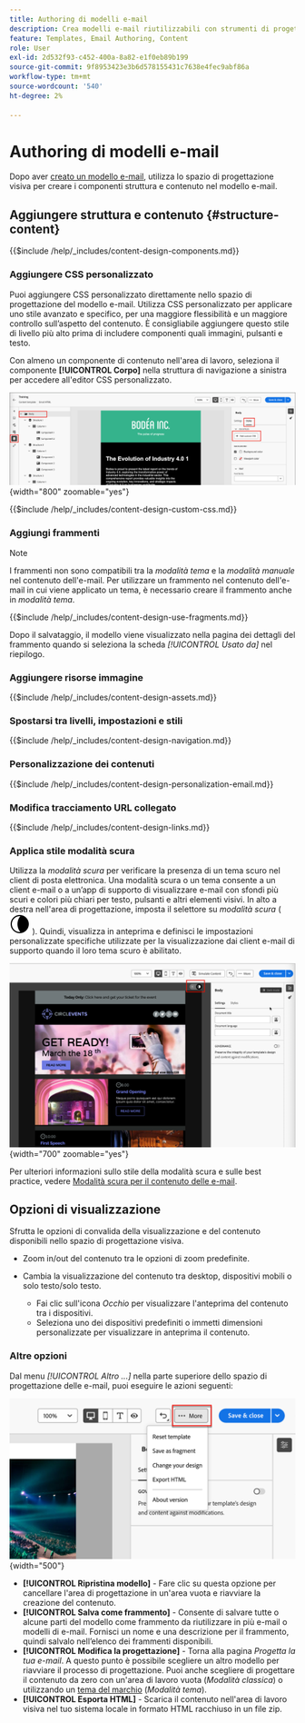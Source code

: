 ```yaml
---
title: Authoring di modelli e-mail
description: Crea modelli e-mail riutilizzabili con strumenti di progettazione visiva, CSS personalizzati, frammenti e personalizzazione per percorsi di account in Journey Optimizer B2B edition.
feature: Templates, Email Authoring, Content
role: User
exl-id: 2d532f93-c452-400a-8a82-e1f0eb89b199
source-git-commit: 9f8953423e3b6d578155431c7638e4fec9abf86a
workflow-type: tm+mt
source-wordcount: '540'
ht-degree: 2%

---
```


# Authoring di modelli e-mail

Dopo aver [creato un modello e-mail](./email-templates.md#create-an-email-template), utilizza lo spazio di progettazione visiva per creare i componenti struttura e contenuto nel modello e-mail.

## Aggiungere struttura e contenuto {#structure-content}

{{$include /help/_includes/content-design-components.md}}

### Aggiungere CSS personalizzato

Puoi aggiungere CSS personalizzato direttamente nello spazio di progettazione del modello e-mail. Utilizza CSS personalizzato per applicare uno stile avanzato e specifico, per una maggiore flessibilità e un maggiore controllo sull’aspetto del contenuto. È consigliabile aggiungere questo stile di livello più alto prima di includere componenti quali immagini, pulsanti e testo.

Con almeno un componente di contenuto nell&#39;area di lavoro, seleziona il componente **[!UICONTROL Corpo]** nella struttura di navigazione a sinistra per accedere all&#39;editor CSS personalizzato.

![Accedere agli stili del corpo](./assets/email-template-body-styles.png){width="800" zoomable="yes"}

{{$include /help/_includes/content-design-custom-css.md}}

### Aggiungi frammenti

>[!NOTE]
>
>I frammenti non sono compatibili tra la _modalità tema_ e la _modalità manuale_ nel contenuto dell&#39;e-mail. Per utilizzare un frammento nel contenuto dell&#39;e-mail in cui viene applicato un tema, è necessario creare il frammento anche in _modalità tema_.

{{$include /help/_includes/content-design-use-fragments.md}}

Dopo il salvataggio, il modello viene visualizzato nella pagina dei dettagli del frammento quando si seleziona la scheda _[!UICONTROL Usato da]_ nel riepilogo.

### Aggiungere risorse immagine

{{$include /help/_includes/content-design-assets.md}}

### Spostarsi tra livelli, impostazioni e stili

{{$include /help/_includes/content-design-navigation.md}}

### Personalizzazione dei contenuti

{{$include /help/_includes/content-design-personalization-email.md}}

### Modifica tracciamento URL collegato

{{$include /help/_includes/content-design-links.md}}

### Applica stile modalità scura

Utilizza la _modalità scura_ per verificare la presenza di un tema scuro nel client di posta elettronica. Una modalità scura o un tema consente a un client e-mail o a un’app di supporto di visualizzare e-mail con sfondi più scuri e colori più chiari per testo, pulsanti e altri elementi visivi. In alto a destra nell&#39;area di progettazione, imposta il selettore su _modalità scura_ ( ![icona modalità scura](../assets/do-not-localize/icon-content-dark-mode.svg) ). Quindi, visualizza in anteprima e definisci le impostazioni personalizzate specifiche utilizzate per la visualizzazione dai client e-mail di supporto quando il loro tema scuro è abilitato.

![Area di lavoro di progettazione e-mail con il selettore della modalità scura e il contenuto delle e-mail visualizzato in tale modalità](./assets/email-color-mode-dark-selector.png){width="700" zoomable="yes"}

Per ulteriori informazioni sullo stile della modalità scura e sulle best practice, vedere [Modalità scura per il contenuto delle e-mail](./email-dark-mode.md).

## Opzioni di visualizzazione

Sfrutta le opzioni di convalida della visualizzazione e del contenuto disponibili nello spazio di progettazione visiva.

* Zoom in/out del contenuto tra le opzioni di zoom predefinite.

* Cambia la visualizzazione del contenuto tra desktop, dispositivi mobili o solo testo/solo testo.
   * Fai clic sull&#39;icona _Occhio_ per visualizzare l&#39;anteprima del contenuto tra i dispositivi.
   * Seleziona uno dei dispositivi predefiniti o immetti dimensioni personalizzate per visualizzare in anteprima il contenuto.

### Altre opzioni

Dal menu _[!UICONTROL Altro ...]_ nella parte superiore dello spazio di progettazione delle e-mail, puoi eseguire le azioni seguenti:

![Fai clic su Altro per accedere alle azioni del modello](./assets/visual-designer-more-menu.png){width="500"}

* **[!UICONTROL Ripristina modello]** - Fare clic su questa opzione per cancellare l&#39;area di progettazione in un&#39;area vuota e riavviare la creazione del contenuto.
* **[!UICONTROL Salva come frammento]** - Consente di salvare tutte o alcune parti del modello come frammento da riutilizzare in più e-mail o modelli di e-mail. Fornisci un nome e una descrizione per il frammento, quindi salvalo nell’elenco dei frammenti disponibili.
* **[!UICONTROL Modifica la progettazione]** - Torna alla pagina _Progetta la tua e-mail_. A questo punto è possibile scegliere un altro modello per riavviare il processo di progettazione. Puoi anche scegliere di progettare il contenuto da zero con un&#39;area di lavoro vuota (_Modalità classica_) o utilizzando un [tema del marchio](./brand-themes.md) (_Modalità tema_).
* **[!UICONTROL Esporta HTML]** - Scarica il contenuto nell&#39;area di lavoro visiva nel tuo sistema locale in formato HTML racchiuso in un file zip.
